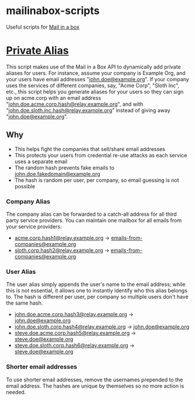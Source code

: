 # mailinabox-scripts
Useful scripts for [Mail in a box](https://mailinabox.email)

# [Private Alias](private_alias.sh)
This script makes use of the  Mail in a Box API to dynamically add
private aliases for users. For instance, assume your company is Example Org, and your users have
email addresses "john.doe@example.org". If your company uses the services of different companies,
say, "Acme Corp", "Sloth Inc", etc., this script helps you generate aliases for your users so they
can sign up on acme.corp with an email address "john.doe.acme.corp.hash@relay.example.org", and
with "john.doe.sloth.inc.hash@relay.example.org" instead of giving away "john.doe@example.org".

## Why
- This helps fight the companies that sell/share email addresses
- This protects your users from credential re-use attacks as each service uses a separate email
- The random hash prevents fake emails to john.doe.fakedomain@example.org
- The hash is random per user, per company, so email guessing is not possible

### Company Alias
The company alias can be forwarded to a catch-all address for all third party service providers. You can
maintain one mailbox for all emails from your service providers:
- acme.corp.hash1@relay.example.org -> emails-from-companies@example.org
- sloth.corp.hash2@relay.example.org -> emails-from-companies@example.org

### User Alias
The user alias simply appends the user's name to the email address; while this is not essential, it
allows one to instantly identify who this alias belongs to. The hash is different per user, per company
so multiple users don't have the same hash.
- john.doe.acme.corp.hash3@relay.example.org -> john.doe@example.org
- john.doe.sloth.corp.hash4@relay.example.org -> john.doe@example.org
- steve.doe.acme.corp.hash5@relay.example.org -> steve.doe@example.org
- steve.doe.sloth.corp.hash6@relay.example.org -> steve.doe@example.org

### Shorter email addresses
To use shorter email addresses, remove the usernames prepended to the email address.
The hashes are unique by themselves so no more action is needed.
